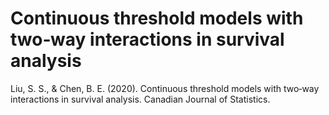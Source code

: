 # Continuous threshold models with two‐way interactions in survival analysis

Liu, S. S., & Chen, B. E. (2020). Continuous threshold models with two‐way interactions in survival analysis. Canadian Journal of Statistics.